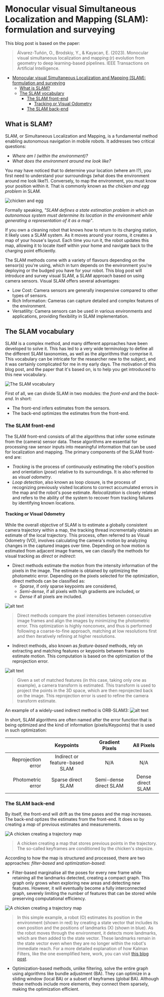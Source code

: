 # Monocular visual Simultaneous Localization and Mapping (SLAM): formulation and surveying

This blog post is based on the paper:

>Álvarez-Tuñón, O., Brodskiy, Y., & Kayacan, E. (2023). Monocular visual simultaneous localization and mapping:(r) evolution from geometry to deep learning-based pipelines. IEEE Transactions on Artificial Intelligence.

- [Monocular visual Simultaneous Localization and Mapping (SLAM): formulation and surveying](#monocular-visual-simultaneous-localization-and-mapping-slam-formulation-and-surveying)
  - [What is SLAM?](#what-is-slam)
  - [The SLAM vocabulary](#the-slam-vocabulary)
    - [The SLAM front-end](#the-slam-front-end)
      - [Tracking or Visual Odometry](#tracking-or-visual-odometry)
    - [The SLAM back-end](#the-slam-back-end)


## What is SLAM?

SLAM, or Simultaneous Localization and Mapping, is a fundamental method enabling autonomous navigation in mobile robots. It addresses two critical questions:
- *Where am I (within the environment)?*
- *What does the environment around me look like?*

You may have noticed that to determine your location (where am I?), you first need to understand your surroundings (what does the environment around me look like?). Conversely, to map the environment, you must know your position within it. That is commonly known as *the chicken and egg problem* in SLAM.

![chicken and egg](media/chicken_n_egg.svg)

Formally speaking, *"SLAM defines  a state estimation problem in which an autonomous system must determine its location in the environment while generating a representation of it as a map"*.

If you own a cleaning robot that knows how to return to its charging station, it likely uses a SLAM system. As it moves around your rooms, it creates a map of your house's layout. Each time you run it, the robot updates this map, allowing it to locate itself within your home and navigate back to the charging point efficiently.

The SLAM methods come with a variety of flavours depending on the sensor(s) you're using, which in turn depends on the environment you're deploying or the budged you have for your robot.
This blog post will introduce and survey visual SLAM, a SLAM approach based on using camera sensors. Visual SLAM offers several advantages:
- Low Cost: Camera sensors are generally inexpensive compared to other types of sensors.
- Rich Information: Cameras can capture detailed and complex features of the environment.
- Versatility: Camera sensors can be used in various environments and applications, providing flexibility in SLAM implementation.

## The SLAM vocabulary

SLAM is a complex method, and many different approaches have been developed to solve it. This has led to a very wide terminology to define all the different SLAM taxonomies, as well as the algorithms that comprise it. This vocabulary can be intricate for the researcher new to the subject, and it was certainly complicated for me in my early days. The motivation of this blog post, and the paper that it's based on, is to help you get introduced to this new vocabulary.

![The SLAM vocabulary](media/slam_vocab.png)

First of all, we can divide SLAM in two modules: the *front-end* and the *back-end*. In short:
- The front-end infers estimates from the sensors. 
- The back-end optimizes the estimates from the front-end.
  
### The SLAM front-end

The SLAM front-end consists of all the algorithms that infer some estimate from the (camera) sensor data. These algorithms are essential for processing raw sensor inputs into meaningful information that can be used for localization and mapping. The primary components of the SLAM front-end are:
- *Tracking* is the process of continuously estimating the robot's position and orientation (*pose*) relative to its surroundings. It is also referred to as *visual odometry*.
- *Loop detection*, also known as loop closure, is the process of recognizing previously visited locations to correct accumulated errors in the map and the robot's pose estimate. *Relocalization* is closely related and refers to the ability of the system to recover from tracking failures by identifying known locations. 

#### Tracking or Visual Odometry


While the overall objective of SLAM is to estimate a globally consistent camera trajectory within a map, the tracking thread incrementally obtains an estimate of the local trajectory. This process, often referred to as Visual Odometry (VO), involves calculating the camera's motion by analyzing changes in the captured images over time. Depending on how motion is estimated from adjacent image frames, we can classify the methods for visual tracking as *direct* or *indirect*:

- Direct methods estimate the motion from the intensity information of the pixels in the image. The estimate is obtained by optimizing the photometric error. Depending on the pixels selected for the optimization, direct methods can be classified as:
  - *Sparse*, if only sparse keypoints are considered,
  - *Semi-dense*, if all pixels with high gradients are included, or
  - *Dense* if all pixels are included.
  

![alt text](media/direct_geometric_chicken.svg) 
  > Direct methods compare the pixel intensities between consecutive image frames and align the images by minimizing the photometric error. This optimization is highly nonconvex, and thus is performed following a coarse-to-fine approach, matching at low resolutions first and then iteratively refining at higher resolutions.

- Indirect methods, also known as *feature-based* methods, rely on extracting and matching features or keypoints between frames to estimate motion. This computation is based on the optimization of the reprojection error.

![alt text](media/geometric_chicken.svg)
> Given a set of matched features  (in this case, taking only one as example), a camera transform is estimated. This transform is used to project the points in the 3D space, which are then reprojected back on the image. This reprojection error is used to refine the camera transform estimate.

An example of a widely-used indirect method is ORB-SLAM3:
![alt text](media/orbslam3.svg)

In short, SLAM algorithms are often named after the error function that is being optimized and the kind of information (pixels/Keypoints) that is used in such optimization:

|                    |            Keypoints           |     Gradient Pixels    |     All Pixels    |
|-------------------:|:------------------------------:|:----------------------:|:-----------------:|
| Reprojection error | Indirect or feature-based SLAM |           N/A          |        N/A        |
|  Photometric error |       Sparse direct SLAM       | Semi-dense direct SLAM | Dense direct SLAM |


### The SLAM back-end
By itself, the front-end will drift as the time pases and the map increases. The back-end optizes the estimates from the front-end. It does so by creating a *map* of previous  estimates and measurements. 

![A chicken creating a trajectory map](media/concrete.gif)
> A chicken creating a map that stores previous points in the trajectory. The so-called keyframes are conditioned by the chicken's stepsize.

According to how the map is structured
and processed, there are two approaches: *filter-based* and
*optimization-based*:
- Filter-based  marginalise all the poses for every new
frame while retaining all the landmarks detected, creating a
compact graph. This graph only grows when exploring new areas and detecting new features. However, it will eventually become a fully interconnected graph, severely limiting the number of features that can be stored while preserving computational efficiency.

![A chicken creating a trajectory map](media/kalman.gif)
> In this simple example, a robot (O) estimates its position in the environment (shown in red) by creating a state vector that includes its own position and the positions of landmarks (X) (shown in blue). As the robot moves through the environment, it detects more landmarks, which are then added to the state vector. These landmarks remain in the state vector even when they are no longer within the robot's immediate reach.
For a more detailed explanation of how Kalman Filters, like the one exemplified here, work, you can visit [this blog post](https://olayasturias.github.io/ekf/slam/bayesian/filter/2021/05/13/ekf.html).

- Optimization-based methods, unlike filtering, solve the entire graph using algorithms like bundle adjustment (BA). They can optimize in a sliding window (local BA) or a subset of keyframes (global BA). Although these methods include more elements, they connect them sparsely, making the optimization efficient.